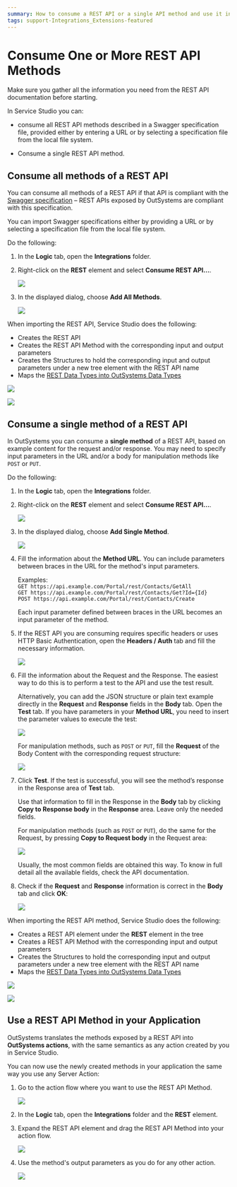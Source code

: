 ```yaml
---
summary: How to consume a REST API or a single API method and use it in your OutSystems applications.
tags: support-Integrations_Extensions-featured
---
```


# Consume One or More REST API Methods

Make sure you gather all the information you need from the REST API documentation before starting.

In Service Studio you can:

* consume all REST API methods described in a Swagger specification file, provided either by entering a URL or by selecting a specification file from the local file system.

* Consume a single REST API method.


## Consume all methods of a REST API

You can consume all methods of a REST API if that API is compliant with the [Swagger specification](https://swagger.io/specification/) – REST APIs exposed by OutSystems are compliant with this specification.  

You can import Swagger specifications either by providing a URL or by selecting a specification file from the local file system.

Do the following: 

1. In the **Logic** tab, open the **Integrations** folder.

1. Right-click on the **REST** element and select **Consume REST API...**.

    ![](images/ss-rest-consume-menu.png)

1. In the displayed dialog, choose **Add All Methods**.

    ![](images/ss-rest-consume-dialog.png)

When importing the REST API, Service Studio does the following:

* Creates the REST API 
* Creates the REST API Method with the corresponding input and output parameters
* Creates the Structures to hold the corresponding input and output parameters under a new tree element with the REST API name
* Maps the [REST Data Types into OutSystems Data Types](../../../ref/extensibility-and-integration/rest-apis/consumed-rest-api/mapping.md)

![](images/ss-rest-consume-created-elements.png)

![](images/ss-rest-consume-created-structures.png)

## Consume a single method of a REST API

In OutSystems you can consume a **single method** of a REST API, based on example content for the request and/or response. You may need to specify input parameters in the URL and/or a body for manipulation methods like `POST` or `PUT`.

Do the following: 

1. In the **Logic** tab, open the **Integrations** folder.

1. Right-click on the **REST** element and select **Consume REST API...**.

    ![](images/ss-rest-consume-menu.png)

1. In the displayed dialog, choose **Add Single Method**.

    ![](images/ss-rest-consume-dialog.png)

1. Fill the information about the **Method URL**. You can include parameters between braces in the URL for the method's input parameters.

    Examples:  
    `GET https://api.example.com/Portal/rest/Contacts/GetAll`  
    `GET https://api.example.com/Portal/rest/Contacts/Get?Id={Id}`  
    `POST https://api.example.com/Portal/rest/Contacts/Create`  

    Each input parameter defined between braces in the URL becomes an input parameter of the method.
    
1. If the REST API you are consuming requires specific headers or uses HTTP Basic Authentication, open the **Headers / Auth** tab and fill the necessary information.

    ![](images/ss-rest-consume-headers-auth.png)  

1. Fill the information about the Request and the Response. The easiest way to do this is to perform a test to the API and use the test result.

    Alternatively, you can add the JSON structure or plain text example directly in the **Request** and **Response** fields in the **Body** tab. Open the **Test** tab. If you have parameters in your **Method URL**, you need to insert the parameter values to execute the test:

    ![](images/ss-rest-consume-test.png)  

    For manipulation methods, such as `POST` or `PUT`, fill the **Request** of the Body Content with the corresponding request structure:  

    ![](images/ss-rest-consume-test-request.png)  

1. Click **Test**. If the test is successful, you will see the method’s response in the Response area of **Test** tab.

    Use that information to fill in the Response in the **Body** tab by clicking **Copy to Response body** in the **Response** area. Leave only the needed fields. 
    
    For manipulation methods (such as `POST` or `PUT`), do the same for the Request, by pressing **Copy to Request body** in the Request area:   

    ![](images/ss-rest-consume-test-request-copy.png)  

    Usually, the most common fields are obtained this way. To know in full detail all the available fields, check the API documentation.

1. Check if the **Request** and **Response** information is correct in the **Body** tab and click **OK**:   

    ![](images/ss-rest-consume-body.png)

When importing the REST API method, Service Studio does the following:

* Creates a REST API element under the **REST** element in the tree
* Creates a REST API Method with the corresponding input and output parameters
* Creates the Structures to hold the corresponding input and output parameters under a new tree element with the REST API name
* Maps the [REST Data Types into OutSystems Data Types](../../../ref/extensibility-and-integration/rest-apis/consumed-rest-api/mapping.md)

![](images/ss-rest-consume-created-elements.png)

![](images/ss-rest-consume-created-structures.png)


## Use a REST API Method in your Application

OutSystems translates the methods exposed by a REST API into **OutSystems actions**, with the same semantics as any action created by you in Service Studio.

You can now use the newly created methods in your application the same way you use any Server Action:

1. Go to the action flow where you want to use the REST API Method. 
  
    ![](images/ss-rest-consume-use-method-3.png)  

1. In the **Logic** tab, open the **Integrations** folder and the **REST** element. 

1. Expand the REST API element and drag the REST API Method into your action flow.
  
    ![](images/ss-rest-consume-use-method-1.png)  

1. Use the method's output parameters as you do for any other action.
  
    ![](images/ss-rest-consume-use-method-2.png)
